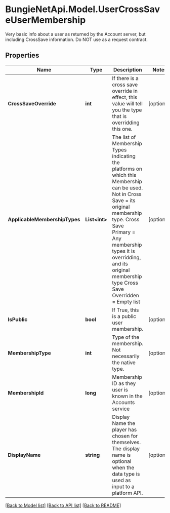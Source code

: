 # BungieNetApi.Model.UserCrossSaveUserMembership
Very basic info about a user as returned by the Account server, but including CrossSave information. Do NOT use as a request contract.
## Properties

Name | Type | Description | Notes
------------ | ------------- | ------------- | -------------
**CrossSaveOverride** | **int** | If there is a cross save override in effect, this value will tell you the type that is overridding this one. | [optional] 
**ApplicableMembershipTypes** | **List&lt;int&gt;** | The list of Membership Types indicating the platforms on which this Membership can be used.   Not in Cross Save &#x3D; its original membership type. Cross Save Primary &#x3D; Any membership types it is overridding, and its original membership type Cross Save Overridden &#x3D; Empty list | [optional] 
**IsPublic** | **bool** | If True, this is a public user membership. | [optional] 
**MembershipType** | **int** | Type of the membership. Not necessarily the native type. | [optional] 
**MembershipId** | **long** | Membership ID as they user is known in the Accounts service | [optional] 
**DisplayName** | **string** | Display Name the player has chosen for themselves. The display name is optional when the data type is used as input to a platform API. | [optional] 

[[Back to Model list]](../README.md#documentation-for-models) [[Back to API list]](../README.md#documentation-for-api-endpoints) [[Back to README]](../README.md)

